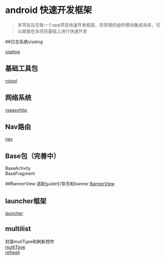 # android 快速开发框架
> 本项目旨在做一个app项目快速开发框架，将常用的组件模块集成进来，可以直接在本项目基础上进行快速开发

##日志系统viselog

[viselog](viselog/README.md)
## 基础工具包

[rxtool](rxtool/rxtool.md)
## 网络系统

[rxeasyhttp](rxeasyhttp/README.md)
## Nav路由

[nav](nav/README.md)

## Base包（完善中）
BaseActivity  
BaseFragment

##BannerView 适配guide引导页和banner
[BannerView](banner/README.md)


## launcher框架

[launcher](launcher/README.md)

## multilist 
封装muliType和刷新控件  
[multiTpye](multitype/MultiType.md)  
[refresh](refresh-layout/smartRefresh.md)